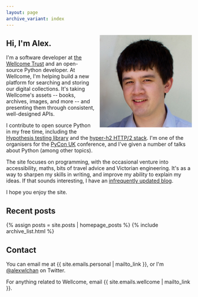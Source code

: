 ```yaml
---
layout: page
archive_variant: index
---
```


<img src="/images/profile.jpg" style="float: right; width: 250px; max-width: 50%; margin-top: 0.4em; margin-left: 1em; margin-bottom: 1em;">

## Hi, I'm Alex.

I'm a software developer at [the Wellcome Trust][wellcome] and an open-source Python developer.
At Wellcome, I'm helping build a new platform for searching and storing our digital collections.
It's taking Wellcome's assets -- books, archives, images, and more -- and presenting them through consistent, well-designed APIs.

I contribute to open source Python in my free time, including the [Hypothesis testing library][hypothesis] and the [hyper-h2 HTTP/2 stack][hyper].
I'm one of the organisers for the [PyCon&nbsp;UK][pycon] conference, and I've given a number of talks about Python (among other topics).

The site focuses on programming, with the occasional venture into accessibility, maths, bits of travel advice and Victorian engineering.
It's as a way to sharpen my skills in writing, and improve my ability to explain my ideas.
If that sounds interesting, I have an [infrequently updated blog](/blog/).

I hope you enjoy the site.

<!-- He/him. -->

[hypothesis]: https://github.com/HypothesisWorks/hypothesis-python
[wellcome]: https://en.wikipedia.org/wiki/Wellcome_Trust
[hyper]: https://github.com/python-hyper/
[pycon]: http://2018.pyconuk.org/

## Recent posts

{% assign posts = site.posts | homepage_posts %}
{% include archive_list.html %}

## Contact

You can email me at {{ site.emails.personal | mailto_link }}, or I'm [@alexwlchan](https://twitter.com/alexwlchan) on Twitter.

For anything related to Wellcome, email {{ site.emails.wellcome | mailto_link }}.
